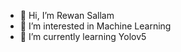 - 👋 Hi, I’m Rewan Sallam
- 👀 I’m interested in Machine Learning
- 🌱 I’m currently learning Yolov5 


<!---
Rewan-Sallam/Rewan-Sallam is a ✨ special ✨ repository because its `README.md` (this file) appears on your GitHub profile.
You can click the Preview link to take a look at your changes.
--->
